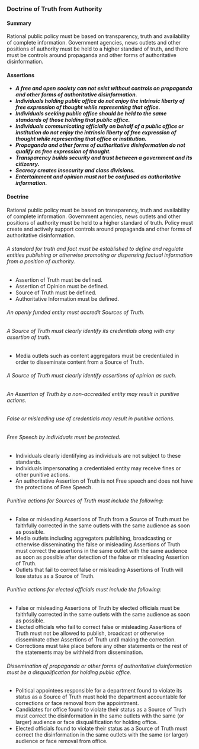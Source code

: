 ### Doctrine of Truth from Authority

#### Summary
Rational public policy must be based on transparency, truth and availability of complete information. Government agencies, news outlets and other positions of authority must be held to a higher standard of truth, and there must be controls around propaganda and other forms of authoritative disinformation.

#### Assertions
-  *__A free and open society can not exist without controls on propaganda and other forms of authoritative disinformation.__*
-  *__Individuals holding public office do not enjoy the intrinsic liberty of free expression of thought while representing that office.__*
-  *__Individuals seeking public office should be held to the same standards of those holding that public office.__*
-  *__Individuals communicating officially on behalf of a public office or institution do not enjoy the intrinsic liberty of free expression of thought while representing that office or institution.__*
-  *__Propaganda and other forms of authoritative disinformation do not qualify as free expression of thought.__*
-  *__Transparency builds security and trust between a government and its citizenry.__*
-  *__Secrecy creates insecurity and class divisions.__*
-  *__Entertainment and opinion must not be confused as authoritative information.__*

#### Doctrine
Rational public policy must be based on transparency, truth and availability of complete information. Government agencies, news outlets and other positions of authority must be held to a higher standard of truth.  Policy must create and actively support controls around propaganda and other forms of authoritative disinformation.

###### A standard for truth and fact must be established to define and regulate entities publishing or otherwise promoting or dispensing factual information from a position of authority.
-  Assertion of Truth must be defined.
-  Assertion of Opinion must be defined.
-  Source of Truth must be defined.
-  Authoritative Information must be defined.

###### An openly funded entity must accredit Sources of Truth.
###### A Source of Truth must clearly identify its credentials along with any assertion of truth.
-  Media outlets such as content aggregators must be credentialed in order to disseminate content from a Source of Truth.

###### A Source of Truth must clearly identify assertions of opinion as such.
###### An Assertion of Truth by a non-accredited entity may result in punitive actions.
###### False or misleading use of credentials may result in punitive actions.
###### Free Speech by individuals must be protected.
-  Individuals clearly identifying as individuals are not subject to these standards.
-  Individuals impersonating a credentialed entity may receive fines or other punitive actions.
-  An authoritative Assertion of Truth is not Free speech and does not have the protections of Free Speech.

###### Punitive actions for Sources of Truth must include the following:
-  False or misleading Assertions of Truth from a Source of Truth must be faithfully corrected in the same outlets with the same audience as soon as possible.
-  Media outlets including aggregators publishing, broadcasting or otherwise disseminating the false or misleading Assertions of Truth must correct the assertions in the same outlet with the same audience as soon as possible after detection of the false or misleading Assertion of Truth.
-  Outlets that fail to correct false or misleading Assertions of Truth will lose status as a Source of Truth.

###### Punitive actions for elected officials must include the following:
-  False or misleading Assertions of Truth by elected officials must be faithfully corrected in the same outlets with the same audience as soon as possible.
-  Elected officials who fail to correct false or misleading Assertions of Truth must not be allowed to publish, broadcast or otherwise disseminate other Assertions of Truth until making the correction.
-  Corrections must take place before any other statements or the rest of the statements may be withheld from dissemination.

###### Dissemination of propaganda or other forms of authoritative disinformation must be a disqualification for holding public office.
-  Political appointees responsible for a department found to violate its status as a Source of Truth must hold the department accountable for corrections or face removal from the appointment.
-  Candidates for office found to violate their status as a Source of Truth must correct the disinformation in the same outlets with the same (or larger) audience or face disqualification for holding office.
-  Elected officials found to violate their status as a Source of Truth must correct the disinformation in the same outlets with the same (or larger) audience or face removal from office.

